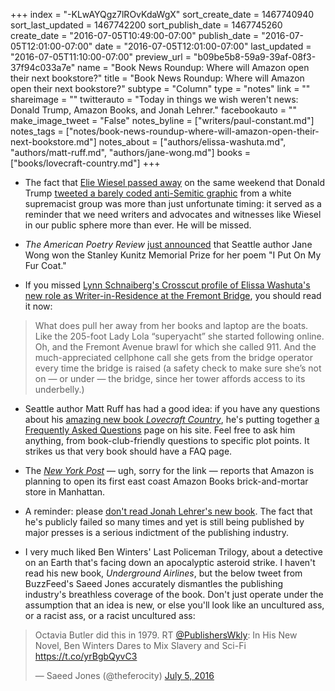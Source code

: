 +++
index = "-KLwAYQgz7lROvKdaWgX"
sort_create_date = 1467740940
sort_last_updated = 1467742200
sort_publish_date = 1467745260
create_date = "2016-07-05T10:49:00-07:00"
publish_date = "2016-07-05T12:01:00-07:00"
date = "2016-07-05T12:01:00-07:00"
last_updated = "2016-07-05T11:10:00-07:00"
preview_url = "b09be5b8-59a9-39af-08f3-37f94c033a7e"
name = "Book News Roundup: Where will Amazon open their next bookstore?"
title = "Book News Roundup: Where will Amazon open their next bookstore?"
subtype = "Column"
type = "notes"
link = ""
shareimage = ""
twitterauto = "Today in things we wish weren't news: Donald Trump, Amazon Books, and Jonah Lehrer."
facebookauto = ""
make_image_tweet = "False"
notes_byline = ["writers/paul-constant.md"]
notes_tags = ["notes/book-news-roundup-where-will-amazon-open-their-next-bookstore.md"]
notes_about = ["authors/elissa-washuta.md", "authors/matt-ruff.md", "authors/jane-wong.md"]
books = ["books/lovecraft-country.md"]
+++
* The fact that [Elie Wiesel passed away](http://www.newyorker.com/books/page-turner/postscript-elie-wiesel-1928-2016) on the same weekend that Donald Trump [tweeted a barely coded anti-Semitic graphic](http://talkingpointsmemo.com/livewire/david-duke-loved-trump-star-tweet) from a white supremacist group was more than just unfortunate timing: it served as a reminder that we need writers and advocates and witnesses like Wiesel in our public sphere more than ever. He will be missed.

* *The American Poetry Review* [just announced](http://aprweb.org/news/2016/07/05/jane-wong-awarded-2016-stanley-kunitz-memorial-prize) that Seattle author Jane Wong won the Stanley Kunitz Memorial Prize for her poem "I Put On My Fur Coat." 

* If you missed [Lynn Schnaiberg's Crosscut profile of Elissa Washuta's new role as Writer-in-Residence at the Fremont Bridge](http://crosscut.com/2016/07/a-writers-retreat-at-the-center-of-the-universe/), you should read it now:

<blockquote>What does pull her away from her books and laptop are the boats. Like the 205-foot Lady Lola “superyacht” she started following online. Oh, and the Fremont Avenue brawl for which she called 911. And the much-appreciated cellphone call she gets from the bridge operator every time the bridge is raised (a safety check to make sure she’s not on — or under — the bridge, since her tower affords access to its underbelly.)</blockquote>

* Seattle author Matt Ruff has had a good idea: if you have any questions about his [amazing new book *Lovecraft Country*](http://seattlereviewofbooks.com/notes/2016/02/18/talking-with-matt-ruff-about-science-fictions-racist-past/), he's putting together [a Frequently Asked Questions](http://www.bymattruff.com/2016/07/01/lovecraft-country-any-questions/) page on his site. Feel free to ask him anything, from book-club-friendly questions to specific plot points. It strikes us that very book should have a FAQ page.

* The [*New  York Post*](http://nypost.com/2016/07/03/amazon-set-to-rival-nycs-bookstores-with-hudson-yards-spot/) — ugh, sorry for the link — reports that Amazon is planning to open its first east coast Amazon Books brick-and-mortar store in Manhattan.

* A reminder: please [don't read Jonah Lehrer's new book](http://gawker.com/notorious-fabulist-jonah-lehrer-wants-to-apologize-so-1783121303). The fact that he's publicly failed so many times and yet is still being published by major presses is a serious indictment of the publishing industry.

* I very much liked Ben Winters' Last Policeman Trilogy, about a detective on an Earth that's facing down an apocalyptic asteroid strike. I haven't read his new book, *Underground Airlines*, but the below tweet from BuzzFeed's Saeed Jones accurately dismantles the publishing industry's breathless coverage of the book. Don't just operate under the assumption that an idea is new, or else you'll look like an uncultured ass, or a racist ass, or a racist uncultured ass:

<blockquote class="twitter-tweet" data-lang="en"><p lang="en" dir="ltr">Octavia Butler did this in 1979. RT <a href="https://twitter.com/PublishersWkly">@PublishersWkly</a>: In His New Novel, Ben Winters Dares to Mix Slavery and Sci-Fi <a href="https://t.co/yrBgbQyvC3">https://t.co/yrBgbQyvC3</a></p>&mdash; Saeed Jones (@theferocity) <a href="https://twitter.com/theferocity/status/750315526728056832">July 5, 2016</a></blockquote>

